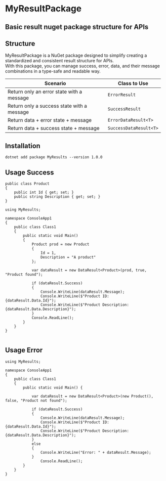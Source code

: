 # MyResultPackage

## Basic result nuget package structure for APIs

## Structure
MyResultPackage is a NuGet package designed to simplify creating a standardized and consistent result structure for APIs.  
With this package, you can manage success, error, data, and their message combinations in a type-safe and readable way.

| Scenario | Class to Use |
|----------|--------------|
| Return only an error state with a message | `ErrorResult` |
| Return only a success state with a message | `SuccessResult` |
| Return data + error state + message | `ErrorDataResult<T>` |
| Return data + success state + message | `SuccessDataResult<T>` |





## Installation
```
dotnet add package MyResults --version 1.0.0
```
## Usage Success

```
public class Product
{
    public int Id { get; set; }
    public string Description { get; set; }
}

using MyResults;

namespace ConsoleApp1
{
    public class Class1
    {
        public static void Main()
        {
            Product prod = new Product
            {
                Id = 1,
                Description = "A product"
            };

            var dataResult = new DataResult<Product>(prod, true, "Product found");

            if (dataResult.Success)
            {
                Console.WriteLine(dataResult.Message);
                Console.WriteLine($"Product ID: {dataResult.Data.Id}");
                Console.WriteLine($"Product Description: {dataResult.Data.Description}");
            }
            Console.ReadLine();
        }
    }
}


```

## Usage Error

```
using MyResults;

namespace ConsoleApp1
{
    public class Class1
    {
        public static void Main() { 

            var dataResult = new DataResult<Product>(new Product(), false, "Product not found");

            if (dataResult.Success)
            {
                Console.WriteLine(dataResult.Message);
                Console.WriteLine($"Product ID: {dataResult.Data.Id}");
                Console.WriteLine($"Product Description: {dataResult.Data.Description}");
            }
            else
            {
                Console.WriteLine("Error: " + dataResult.Message);
            }
                Console.ReadLine();
        }
    }
}

```

